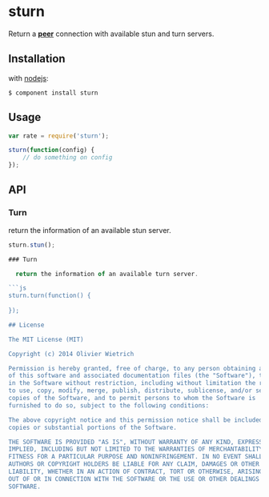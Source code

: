 sturn
====

  Return a **[peer](http://github.com/bredele/peer)** connection with available stun and turn servers.

## Installation

with [nodejs](http://nodejs.org):

	$ component install sturn


## Usage


```js
var rate = require('sturn');

sturn(function(config) {
	// do something on config
});
```

## API

### Turn

  return the information of an available stun server.

```js
sturn.stun();

### Turn

  return the information of an available turn server.

```js
sturn.turn(function() {
	
});

## License

The MIT License (MIT)

Copyright (c) 2014 Olivier Wietrich

Permission is hereby granted, free of charge, to any person obtaining a copy
of this software and associated documentation files (the "Software"), to deal
in the Software without restriction, including without limitation the rights
to use, copy, modify, merge, publish, distribute, sublicense, and/or sell
copies of the Software, and to permit persons to whom the Software is
furnished to do so, subject to the following conditions:

The above copyright notice and this permission notice shall be included in all
copies or substantial portions of the Software.

THE SOFTWARE IS PROVIDED "AS IS", WITHOUT WARRANTY OF ANY KIND, EXPRESS OR
IMPLIED, INCLUDING BUT NOT LIMITED TO THE WARRANTIES OF MERCHANTABILITY,
FITNESS FOR A PARTICULAR PURPOSE AND NONINFRINGEMENT. IN NO EVENT SHALL THE
AUTHORS OR COPYRIGHT HOLDERS BE LIABLE FOR ANY CLAIM, DAMAGES OR OTHER
LIABILITY, WHETHER IN AN ACTION OF CONTRACT, TORT OR OTHERWISE, ARISING FROM,
OUT OF OR IN CONNECTION WITH THE SOFTWARE OR THE USE OR OTHER DEALINGS IN THE
SOFTWARE.
